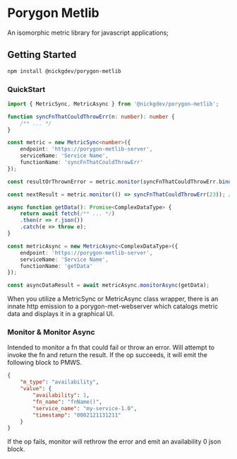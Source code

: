 # Porygon Metlib

An isomorphic metric library for javascript applications;

## Getting Started

```bash
npm install @nickgdev/porygon-metlib
```

### QuickStart

```ts
import { MetricSync, MetricAsync } from '@nickgdev/porygon-metlib';

function syncFnThatCouldThrowErr(n: number): number {
    /** ... */
}

const metric = new MetricSync<number>({
    endpoint: 'https://porygon-metlib-server',
    serviceName: 'Service Name',
    functionName: 'syncFnThatCouldThrowErr'
});

const resultOrThrownError = metric.monitor(syncFnThatCouldThrowErr.bind({}, 22)); // invoked the passed fn, which returns the fn return value or rethrows any errors thrown during invocation;

const nextResult = metric.monitor(() => syncFnThatCouldThrowErr(23)); // can also be used with arrow functions/args

async function getData(): Promise<ComplexDataType> {
    return await fetch(/** ... */)
    .then(r => r.json())
    .catch(e => throw e);
}

const metricAsync = new MetricAsync<ComplexDataType>({
    endpoint: 'https://porygon-metlib-server',
    serviceName: 'Service Name',
    functionName: 'getData'
});

const asyncDataResult = await metricAsync.monitorAsync(getData);

```

When you utilize a MetricSync or MetricAsync class wrapper, there is an innate http emission to a porygon-met-webserver which catalogs metric data and displays it in a graphical UI. 

### Monitor & Monitor Async

Intended to monitor a fn that could fail or throw an error. Will attempt to invoke the fn and return the result. If the op succeeds, it will emit the following block to PMWS.

```json
{
    "m_type": "availability",
    "value": {
        "availability": 1,
        "fn_name": "fnName()",
        "service_name": "my-service-1.0",
        "timestamp": "0002121131211"
    }
}
```

If the op fails, monitor will rethrow the error and emit an availability 0 json block.

